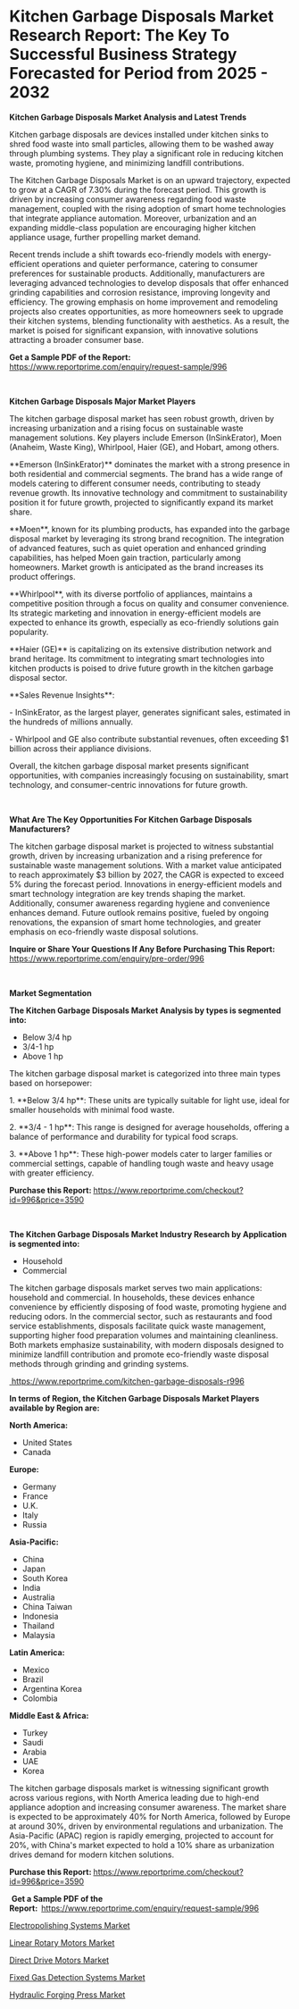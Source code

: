 <p><h1>Kitchen Garbage Disposals Market Research Report: The Key To Successful Business Strategy Forecasted for Period from 2025 - 2032</h1></p><p><strong>Kitchen Garbage Disposals Market Analysis and Latest Trends</strong></p>
<p><p>Kitchen garbage disposals are devices installed under kitchen sinks to shred food waste into small particles, allowing them to be washed away through plumbing systems. They play a significant role in reducing kitchen waste, promoting hygiene, and minimizing landfill contributions.</p><p>The Kitchen Garbage Disposals Market is on an upward trajectory, expected to grow at a CAGR of 7.30% during the forecast period. This growth is driven by increasing consumer awareness regarding food waste management, coupled with the rising adoption of smart home technologies that integrate appliance automation. Moreover, urbanization and an expanding middle-class population are encouraging higher kitchen appliance usage, further propelling market demand.</p><p>Recent trends include a shift towards eco-friendly models with energy-efficient operations and quieter performance, catering to consumer preferences for sustainable products. Additionally, manufacturers are leveraging advanced technologies to develop disposals that offer enhanced grinding capabilities and corrosion resistance, improving longevity and efficiency. The growing emphasis on home improvement and remodeling projects also creates opportunities, as more homeowners seek to upgrade their kitchen systems, blending functionality with aesthetics. As a result, the market is poised for significant expansion, with innovative solutions attracting a broader consumer base.</p></p>
<p><strong>Get a Sample PDF of the Report:&nbsp;</strong> <a href="https://www.reportprime.com/enquiry/request-sample/996?utm_campaign=3001&utm_medium=2&utm_source=Github&utm_content=ia&utm_term=18032025&utm_id=kitchen-garbage-disposals">https://www.reportprime.com/enquiry/request-sample/996</a></p>
<p>&nbsp;</p>
<p><strong>Kitchen Garbage Disposals Major Market Players</strong></p>
<p><p>The kitchen garbage disposal market has seen robust growth, driven by increasing urbanization and a rising focus on sustainable waste management solutions. Key players include Emerson (InSinkErator), Moen (Anaheim, Waste King), Whirlpool, Haier (GE), and Hobart, among others.</p><p>**Emerson (InSinkErator)** dominates the market with a strong presence in both residential and commercial segments. The brand has a wide range of models catering to different consumer needs, contributing to steady revenue growth. Its innovative technology and commitment to sustainability position it for future growth, projected to significantly expand its market share.</p><p>**Moen**, known for its plumbing products, has expanded into the garbage disposal market by leveraging its strong brand recognition. The integration of advanced features, such as quiet operation and enhanced grinding capabilities, has helped Moen gain traction, particularly among homeowners. Market growth is anticipated as the brand increases its product offerings.</p><p>**Whirlpool**, with its diverse portfolio of appliances, maintains a competitive position through a focus on quality and consumer convenience. Its strategic marketing and innovation in energy-efficient models are expected to enhance its growth, especially as eco-friendly solutions gain popularity.</p><p>**Haier (GE)** is capitalizing on its extensive distribution network and brand heritage. Its commitment to integrating smart technologies into kitchen products is poised to drive future growth in the kitchen garbage disposal sector.</p><p>**Sales Revenue Insights**: </p><p>- InSinkErator, as the largest player, generates significant sales, estimated in the hundreds of millions annually.</p><p>- Whirlpool and GE also contribute substantial revenues, often exceeding $1 billion across their appliance divisions.</p><p>Overall, the kitchen garbage disposal market presents significant opportunities, with companies increasingly focusing on sustainability, smart technology, and consumer-centric innovations for future growth.</p></p>
<p>&nbsp;</p>
<p><strong>What Are The Key Opportunities For Kitchen Garbage Disposals Manufacturers?</strong></p>
<p><p>The kitchen garbage disposal market is projected to witness substantial growth, driven by increasing urbanization and a rising preference for sustainable waste management solutions. With a market value anticipated to reach approximately $3 billion by 2027, the CAGR is expected to exceed 5% during the forecast period. Innovations in energy-efficient models and smart technology integration are key trends shaping the market. Additionally, consumer awareness regarding hygiene and convenience enhances demand. Future outlook remains positive, fueled by ongoing renovations, the expansion of smart home technologies, and greater emphasis on eco-friendly waste disposal solutions.</p></p>
<p><strong>Inquire or Share Your Questions If Any Before Purchasing This Report:</strong> <a href="https://www.reportprime.com/enquiry/pre-order/996?utm_campaign=3001&utm_medium=2&utm_source=Github&utm_content=ia&utm_term=18032025&utm_id=kitchen-garbage-disposals">https://www.reportprime.com/enquiry/pre-order/996</a></p>
<p>&nbsp;</p>
<p><strong>Market Segmentation</strong></p>
<p><strong>The Kitchen Garbage Disposals Market Analysis by types is segmented into:</strong></p>
<p><ul><li>Below 3/4 hp</li><li>3/4-1 hp</li><li>Above 1 hp</li></ul></p>
<p><p>The kitchen garbage disposal market is categorized into three main types based on horsepower: </p><p>1. **Below 3/4 hp**: These units are typically suitable for light use, ideal for smaller households with minimal food waste. </p><p>2. **3/4 - 1 hp**: This range is designed for average households, offering a balance of performance and durability for typical food scraps. </p><p>3. **Above 1 hp**: These high-power models cater to larger families or commercial settings, capable of handling tough waste and heavy usage with greater efficiency.</p></p>
<p><strong>Purchase this Report:&nbsp;</strong><a href="https://www.reportprime.com/checkout?id=996&price=3590&utm_campaign=3001&utm_medium=2&utm_source=Github&utm_content=ia&utm_term=18032025&utm_id=kitchen-garbage-disposals">https://www.reportprime.com/checkout?id=996&price=3590</a></p>
<p>&nbsp;</p>
<p><strong>The Kitchen Garbage Disposals Market Industry Research by Application is segmented into:</strong></p>
<p><ul><li>Household</li><li>Commercial</li></ul></p>
<p><p>The kitchen garbage disposals market serves two main applications: household and commercial. In households, these devices enhance convenience by efficiently disposing of food waste, promoting hygiene and reducing odors. In the commercial sector, such as restaurants and food service establishments, disposals facilitate quick waste management, supporting higher food preparation volumes and maintaining cleanliness. Both markets emphasize sustainability, with modern disposals designed to minimize landfill contribution and promote eco-friendly waste disposal methods through grinding and grinding systems.</p></p>
<p><a href="https://www.reportprime.com/kitchen-garbage-disposals-r996?utm_campaign=3001&utm_medium=2&utm_source=Github&utm_content=ia&utm_term=18032025&utm_id=kitchen-garbage-disposals">&nbsp;https://www.reportprime.com/kitchen-garbage-disposals-r996</a></p>
<p><strong>In terms of Region, the Kitchen Garbage Disposals Market Players available by Region are:</strong></p>
<p>
    <p> <strong> North America: </strong>
        <ul>
            <li>United States</li>
            <li>Canada</li>
        </ul>
        </p> 
    <p> <strong> Europe: </strong>
        <ul>
            <li>Germany</li>
            <li>France</li>
            <li>U.K.</li>
            <li>Italy</li>
            <li>Russia</li>
        </ul>
        </p> 
    <p> <strong> Asia-Pacific: </strong>
        <ul>
            <li>China</li>
            <li>Japan</li>
            <li>South Korea</li>
            <li>India</li>
            <li>Australia</li>
            <li>China Taiwan</li>
            <li>Indonesia</li>
            <li>Thailand</li>
            <li>Malaysia</li>
        </ul>
        </p> 
    <p> <strong> Latin America: </strong>
        <ul>
            <li>Mexico</li>
            <li>Brazil</li>
            <li>Argentina Korea</li>
            <li>Colombia</li>
        </ul>
        </p> 
    <p> <strong> Middle East & Africa: </strong>
        <ul>
            <li>Turkey</li>
            <li>Saudi</li>
            <li>Arabia</li>
            <li>UAE</li>
            <li>Korea</li>
        </ul>
    </p>
    </p>
<p><p>The kitchen garbage disposals market is witnessing significant growth across various regions, with North America leading due to high-end appliance adoption and increasing consumer awareness. The market share is expected to be approximately 40% for North America, followed by Europe at around 30%, driven by environmental regulations and urbanization. The Asia-Pacific (APAC) region is rapidly emerging, projected to account for 20%, with China's market expected to hold a 10% share as urbanization drives demand for modern kitchen solutions.</p></p>
<p><strong>Purchase this Report: </strong><a href="https://www.reportprime.com/checkout?id=996&price=3590&utm_campaign=3001&utm_medium=2&utm_source=Github&utm_content=ia&utm_term=18032025&utm_id=kitchen-garbage-disposals">https://www.reportprime.com/checkout?id=996&price=3590</a></p>
<p>&nbsp;<strong>Get a Sample PDF of the Report:&nbsp;&nbsp;</strong><a href="https://www.reportprime.com/enquiry/request-sample/996?utm_campaign=3001&utm_medium=2&utm_source=Github&utm_content=ia&utm_term=18032025&utm_id=kitchen-garbage-disposals">https://www.reportprime.com/enquiry/request-sample/996</a></p>
<p><strong></strong></p>
<p><p><a href="https://www.linkedin.com/pulse/global-electropolishing-systems-market-analysis-iabdc?utm_campaign=3001&utm_medium=2&utm_source=Github&utm_content=ia&utm_term=18032025&utm_id=kitchen-garbage-disposals">Electropolishing Systems Market</a></p><p><a href="https://www.linkedin.com/pulse/linear-rotary-motors-market-metrics-like-size-growth-osecc?utm_campaign=3001&utm_medium=2&utm_source=Github&utm_content=ia&utm_term=18032025&utm_id=kitchen-garbage-disposals">Linear Rotary Motors Market</a></p><p><a href="https://www.linkedin.com/pulse/global-direct-drive-motors-market-analysis-onmarkets-it8yc?utm_campaign=3001&utm_medium=2&utm_source=Github&utm_content=ia&utm_term=18032025&utm_id=kitchen-garbage-disposals">Direct Drive Motors Market</a></p><p><a href="https://www.linkedin.com/pulse/future-innovation-global-fixed-gas-detection-systems-market-n6huc?utm_campaign=3001&utm_medium=2&utm_source=Github&utm_content=ia&utm_term=18032025&utm_id=kitchen-garbage-disposals">Fixed Gas Detection Systems Market</a></p><p><a href="https://www.linkedin.com/pulse/hydraulic-forging-press-market-research-report-provides-comprehensive-hazxf?utm_campaign=3001&utm_medium=2&utm_source=Github&utm_content=ia&utm_term=18032025&utm_id=kitchen-garbage-disposals">Hydraulic Forging Press Market</a></p></p>